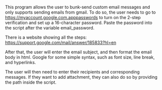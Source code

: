 This program allows the user to bunk-send custom email messages and only supports sending emails from gmail. To do so, the user needs to go to https://myaccount.google.com.apppasswords to turn on the 2-step verification and set up a 16-character password. Paste the password into the script after the variable email_password.

There is a website showing all the steps: https://support.google.com/mail/answer/185833?hl=en

After that, the user will enter the email subject, and then format the email body in html. Google for some simple syntax, such as font size, line break, and hyperlinks.

The user will then need to enter their recipients and corresponding messages. If they want to add attachment, they can also do so by providing the path inside the script.
